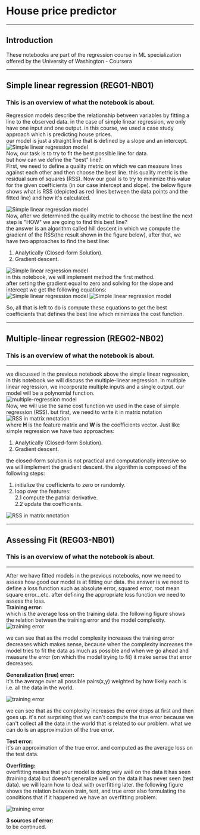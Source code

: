 # House price predictor
_______________________
## Introduction
These notebooks are part of the regression course in ML specialization offered by the University of Washington - Coursera
_______________________
## Simple linear regression (REG01-NB01)
### This is an overview of what the notebook is about.

Regression models describe the relationship between variables by fitting a line to the observed data. in the case of simple linear regression, we only have one input and one output. in this course, we used a case study approach which is predicting house prices.   
our model is just a straight line that is defined by a slope and an intercept.   
![Simple linear regression model](images/simple_model.PNG)  
Now, our task is to try to fit the best possible line for data.   
but how can we define the "best" line?     
First, we need to define a quality metric on which we can measure lines against each other and then choose the best line. this quality metric is the residual sum of squares (RSS). Now our goal is to try to minimize this value for the given coefficients (in our case intercept and slope). the below figure shows what is RSS (depicted as red lines between the data points and the fitted line) and how it's calculated.  

![Simple linear regression model](images/RSS.PNG)  
Now, after we determined the quality metric to choose the best line the next step is "HOW" we are going to find this best line?   
the answer is an algorithm called hill descent in which we compute the gradient of the RSS(the result shown in the figure below), after that, we have two approaches to find the best line:  
1. Analytically (Closed-form Solution).
2. Gradient descent.    

![Simple linear regression model](images/gradients.PNG)  
in this notebook, we will implement method the first method.    
after setting the gradient equal to zero and solving for the slope and intercept we get the following equations:  
![Simple linear regression model](images/w1.PNG) ![Simple linear regression model](images/w0.PNG) 

So, all that is left to do is compute these equations to get the best coefficients that defines the best line which minimizes the cost function. 

________________________________
## Multiple-linear regression (REG02-NB02)
### This is an overview of what the notebook is about.

_____________________________
we discussed in the previous notebook above the simple linear regression, in this notebook we will discuss the multiple-linear regression. in multiple linear regression, we incorporate multiple inputs and a single output. our model will be a polynomial function.   
![multiple-regression model](images/Multi_model.PNG)  
Now, we will use the same cost function we used in the case of simple regression (RSS). but first, we need to write it in matrix notation   
![RSS in matrix nnotation](images/RSS_matrix.PNG)       
where **H** is the feature matrix and **W** is the coefficients vector. Just like simple regression we have two approaches:  
1. Analytically (Closed-form Solution).
2. Gradient descent.   


the closed-form solution is not practical and computationally intensive so we will implement the gradient descent. the algorithm is composed of the following steps:  
1. initialize the coefficients to zero or randomly.
2. loop over the features:  
  2.1 compute the patrial derivative.  
  2.2 update the coefficients.


![RSS in matrix nnotation](images/gradient_algorithm.PNG)

________________________________
## Assessing Fit (REG03-NB01)
### This is an overview of what the notebook is about.  
_____________________________

After we have fitted models in the previous notebooks, now we need to assess how good our model is at fitting our data. the answer is we need to define a loss function such as absolute error, squared error, root mean square error...etc. after defining the appropriate loss function we need to assess the loss.   
**Training error:**  
which is the average loss on the training data. the following figure shows the relation between the training error and the model complexity.   
![training error](images/train_error.PNG)    

we can see that as the model complexity increases the training error decreases which makes sense, because when the complexity increases the model tries to fit the data as much as possible and when we go ahead and measure the error (on which the model trying to fit) it make sense that error decreases.  

**Generalization (true) error:**  
it's the average over all possible pairs(x,y) weighted by how likely each is i.e. all the data in the world.  

![training error](images/true_error.PNG)   


we can see that as the complexity increases the error drops at first and then goes up. it's not surprising that we can't compute the true error because we can't collect all the data in the world that is related to our problem. what we can do is an approximation of the true error.  

**Test error:**   
it's an approximation of the true error. and computed as the average loss on the test data.    

**Overfitting:**   
overfitting means that your model is doing very well on the data it has seen (training data) but doesn't generalize well on the data it has never seen (test data). we will learn how to deal with overfitting later. the following figure shows the relation between train, test, and true error also formulating the conditions that if it happened we have an overfitting problem.

![training error](images/3errors.PNG)

**3 sources of error:**    
to be continued. 






